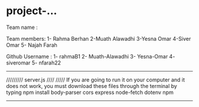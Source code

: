 # project-...

Team name :

Team members:
1- Rahma Berhan
2-Muath Alawadhi
3-Yesna Omar
4-Siver Omar
5- Najah Farah

Github Username :
1- rahmaB1
2- Muath-Alawadhi
3- Yesna-Omar
4- siveromar
5- nfarah22

---

///////// server.js ////
///// If you are going to run it on your computer and it does not work, you must download these files through the terminal by typing
npm install body-parser cors express node-fetch dotenv npm

---
